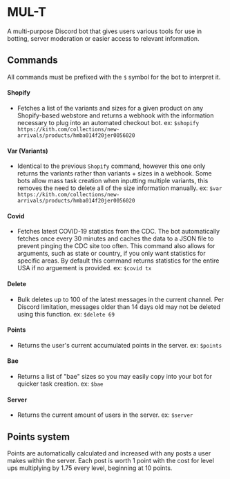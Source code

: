 # MUL-T
A multi-purpose Discord bot that gives users various tools for use in botting, server moderation or easier access to relevant information.

## Commands
All commands must be prefixed with the `$` symbol for the bot to interpret it.

#### Shopify
- Fetches a list of the variants and sizes for a given product on any Shopify-based webstore and returns a webhook with the information necessary to plug into an automated checkout bot. ex: `$shopify https://kith.com/collections/new-arrivals/products/hmba014f20jer0056020`

#### Var (Variants)
- Identical to the previous `Shopify` command, however this one only returns the variants rather than variants + sizes in a webhook. Some bots allow mass task creation when inputting multiple variants, this removes the need to delete all of the size information manually. ex: `$var https://kith.com/collections/new-arrivals/products/hmba014f20jer0056020`

#### Covid
- Fetches latest COVID-19 statistics from the CDC. The bot automatically fetches once every 30 minutes and caches the data to a JSON file to prevent pinging the CDC site too often. This command also allows for arguments, such as state or country, if you only want statistics for specific areas. By default this command returns statistics for the entire USA if no arguement is provided. ex: `$covid tx`

#### Delete
- Bulk deletes up to 100 of the latest messages in the current channel. Per Discord limitation, messages older than 14 days old may not be deleted using this function. ex: `$delete 69`

#### Points
- Returns the user's current accumulated points in the server. ex: `$points`

#### Bae
- Returns a list of "bae" sizes so you may easily copy into your bot for quicker task creation. ex: `$bae`

#### Server
- Returns the current amount of users in the server. ex: `$server`

## Points system
Points are automatically calculated and increased with any posts a user makes within the server. Each post is worth 1 point with the cost for level ups multiplying by 1.75 every level, beginning at 10 points. 
